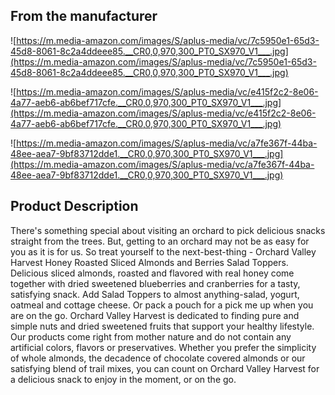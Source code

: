 ## **From the manufacturer**

![https://m.media-amazon.com/images/S/aplus-media/vc/7c5950e1-65d3-45d8-8061-8c2a4ddeee85.__CR0,0,970,300_PT0_SX970_V1___.jpg](https://m.media-amazon.com/images/S/aplus-media/vc/7c5950e1-65d3-45d8-8061-8c2a4ddeee85.__CR0,0,970,300_PT0_SX970_V1___.jpg)

![https://m.media-amazon.com/images/S/aplus-media/vc/e415f2c2-8e06-4a77-aeb6-ab6bef717cfe.__CR0,0,970,300_PT0_SX970_V1___.jpg](https://m.media-amazon.com/images/S/aplus-media/vc/e415f2c2-8e06-4a77-aeb6-ab6bef717cfe.__CR0,0,970,300_PT0_SX970_V1___.jpg)

![https://m.media-amazon.com/images/S/aplus-media/vc/a7fe367f-44ba-48ee-aea7-9bf83712dde1.__CR0,0,970,300_PT0_SX970_V1___.jpg](https://m.media-amazon.com/images/S/aplus-media/vc/a7fe367f-44ba-48ee-aea7-9bf83712dde1.__CR0,0,970,300_PT0_SX970_V1___.jpg)

## **Product Description**

There's something special about visiting an orchard to pick delicious snacks straight from the trees. But, getting to an orchard may not be as easy for you as it is for us. So treat yourself to the next-best-thing - Orchard Valley Harvest Honey Roasted Sliced Almonds and Berries Salad Toppers. Delicious sliced almonds, roasted and flavored with real honey come together with dried sweetened blueberries and cranberries for a tasty, satisfying snack. Add Salad Toppers to almost anything-salad, yogurt, oatmeal and cottage cheese. Or pack a pouch for a pick me up when you are on the go. Orchard Valley Harvest is dedicated to finding pure and simple nuts and dried sweetened fruits that support your healthy lifestyle. Our products come right from mother nature and do not contain any artificial colors, flavors or preservatives. Whether you prefer the simplicity of whole almonds, the decadence of chocolate covered almonds or our satisfying blend of trail mixes, you can count on Orchard Valley Harvest for a delicious snack to enjoy in the moment, or on the go.

